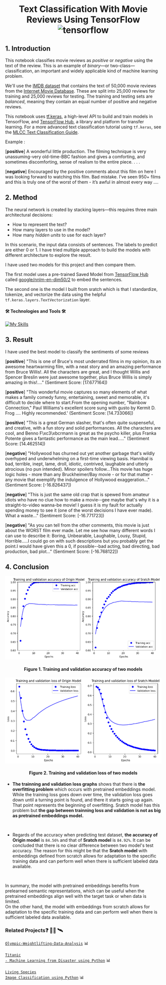 <h1 align="center"> </a> Text Classification With Movie Reviews Using TensorFlow<img src="https://upload.wikimedia.org/wikipedia/commons/thumb/2/2d/Tensorflow_logo.svg/173px-Tensorflow_logo.svg.png?20170429160244" alt="tensorflow" width="55" height="40"/> </a> </h1>

## 1. Introduction
This notebook classifies movie reviews as *positive* or *negative* using the text of the review. This is an example of *binary*—or two-class—classification, an important and widely applicable kind of machine learning problem. 

We'll use the [IMDB dataset](https://www.tensorflow.org/api_docs/python/tf/keras/datasets/imdb) that contains the text of 50,000 movie reviews from the [Internet Movie Database](https://www.imdb.com/). These are split into 25,000 reviews for training and 25,000 reviews for testing. The training and testing sets are *balanced*, meaning they contain an equal number of positive and negative reviews. 

This notebook uses [tf.keras](https://www.tensorflow.org/api_docs/python/tf/keras), a high-level API to build and train models in TensorFlow, and [TensorFlow Hub](https://www.tensorflow.org/hub), a library and platform for transfer learning. For a more advanced text classification tutorial using `tf.keras`, see the [MLCC Text Classification Guide](https://developers.google.com/machine-learning/guides/text-classification/).

Example :

[**positive**] A wonderful little production. The filming technique is very unassuming-very old-time-BBC fashion and gives a comforting, and sometimes discomforting, sense of realism to the entire piece. . . .

[**negative**] Encouraged by the positive comments about this film on here I was looking forward to watching this film. Bad mistake. I’ve seen 950+ films and this is truly one of the worst of them - it’s awful in almost every way ....


## 2. Method
The neural network is created by stacking layers—this requires three main architectural decisions:

* How to represent the text?
* How many layers to use in the model?
* How many *hidden units* to use for each layer?

In this scenario, the input data consists of sentences. The labels to predict are either 0 or 1. I have tried multiple approach to build the models with different architecture to explore the result.

I have used two models for this project and then compare them. 

The first model uses a pre-trained Saved Model from [TensorFlow Hub](https://www.tensorflow.org/hub) called [google/nnlm-en-dim50/2](https://tfhub.dev/google/nnlm-en-dim50/2) to embed the sentences. 

The second one is the model I built from sratch which is that I standardize, tokenize, and vectorize the data using the helpful <code translate="no" dir="ltr">tf.keras.layers.TextVectorization</code> layer.

#### 🛠 Technologies and Tools 🛠

[![My Skills](https://skillicons.dev/icons?i=py,tensorflow,numpy)](https://skillicons.dev)
<br>

## 3. Result
I have used the best model to classify the sentiments of some reviews

[**positive**] "This is one of Bruce's most underrated films in my opinion, its an awesome heartwarming film, with a neat story and an amazing performance from Bruce Willis!. All the characters are great, and I thought Willis and Spencer Breslin were just awesome together, plus Bruce Willis is simply amazing in this!...."
(Sentiment Score: [17.677164])

[**positive**] "This wonderful movie captures so many elements of what makes a family comedy funny, entertaining, sweet and memorable, it\'s difficult to decide where to start.From the opening number, "Rainbow Connection," Paul Williams\'s excellent score sung with gusto by Kermit D. Frog .... Highly recommended.'
(Sentiment Score: [14.733066])

[**positive**] "This is a great German slasher, that's often quite suspenseful, and creative, with a fun story and solid performances. All the characters are cool, and Benno F\xc3\xbcrmann is great as the psycho killer, plus Franka Potente gives a fantastic performance as the main lead....."
(Sentiment Score: [14.462514])

[**negative**] "Hollywood has churned out yet another garbage that\'s wildly overhyped and underwhelming on a first-time viewing basis. Hannibal is bad, terrible, inept, lame, droll, idiotic, contrived, laughable and utterly atrocious (no pun intended). Minor spoilers follow...This movie has huge logic holes - more than any Bruckheimer/Bay movie - or for that matter - any movie that exemplify the indulgence of Hollywood exaggeration..."
(Sentiment Score: [-16.826437])

[**negative**] "This is just the same old crap that is spewed from amateur idiots who have no clue how to make a movie--gee maybe that's why it is a straight-to-video wanna-be movie! I guess it is my fault for actually spending money to see it (one of the worst decisions I have ever made). What a waste..."
(Sentiment Score: [-16.771723])

[**negative**] "As you can tell from the other comments, this movie is just about the WORST film ever made. Let me see how many different words I can use to describe it: Boring, Unbearable, Laughable, Lousy, Stupid, Horrible.....I could go on with such descriptions but you probably get the point.I would have given this a 0, if possible--bad acting, bad directing, bad production, bad plot..."
(Sentiment Score: [-16.768122])

## 4. Conclusion
<p align="center"><img style="align: center;" src="https://raw.githubusercontent.com/vinhphuphan/Text-Classification-With-Movie-Reviews/main/images/Accuracy_plot.png" width=600></p>
<h4 align="center">Figure 1. Training and validation accuracy of two models</h4>

<p align="center"><img style="align: center;" src="https://raw.githubusercontent.com/vinhphuphan/Text-Classification-With-Movie-Reviews/main/images/Loss.png" width=600></p>
<h4 align="center">Figure 2. Training and validation loss of two models</h4>

- **The trainning and validation loss graphs** shows that there is **the overfitting problem** which occurs with pretrained embeddings model. While the training loss goes down over time, the validation loss goes down until a turning point is found, and there it starts going up again. That point represents the beginning of overfitting. Sratch model has this problem but **the gap between trainning loss and validation is not as big as pretrained embeddings model.**

<br>

- Regards of the accuracy when predicting test dataset, **the accuracy of Origin model** is `84.56%` and that of **Sratch model** is `84.92%`. It can be concluded that there is no clear difference between two model's test accuracy. The reason for this might be that the **Sratch model** with embeddings defined from scratch allows for adaptation to the specific training data and can perform well when there is sufficient labeled data available.

<br>

In summary, the model with pretrained embeddings benefits from prelearned semantic representations, which can be useful when the pretrained embeddings align well with the target task or when data is limited.
<br>On the other hand, the model with embeddings from scratch allows for adaptation to the specific training data and can perform well when there is sufficient labeled data available.

### Related Projects:question: 👨‍💻 🛰️
<code>[Olympic-Weightlifting-Data-Analysis](https://github.com/vinhphuphan/Olympic-Weightlifting-Data-Analysis)</code> 📊

<code>[Titanic - Machine Learning from Disaster using Python](https://github.com/vinhphuphan/Titanic-Machine-Learning-from-Disaster)</code> 📊

<code>[Living Species Image Classification using Python](https://github.com/vinhphuphan/ImageClassification)</code> 📊

